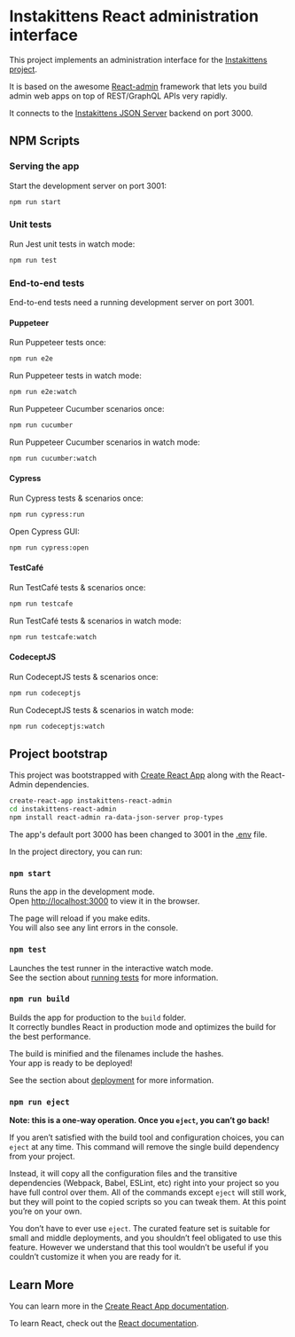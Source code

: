 # Instakittens React administration interface

This project implements an administration interface for the [Instakittens
project](https://github.com/fredericbonnet/instakittens).

It is based on the awesome [React-admin](https://github.com/marmelab/react-admin/) framework that lets you build admin web apps on top of REST/GraphQL APIs very rapidly.

It connects to the [Instakittens JSON Server](https://github.com/fredericbonnet/instakittens-json-server) backend on port 3000.

## NPM Scripts

### Serving the app

Start the development server on port 3001:

```sh
npm run start
```

### Unit tests

Run Jest unit tests in watch mode:

```sh
npm run test
```

### End-to-end tests

End-to-end tests need a running development server on port 3001.

#### Puppeteer

Run Puppeteer tests once:

```sh
npm run e2e
```

Run Puppeteer tests in watch mode:

```sh
npm run e2e:watch
```

Run Puppeteer Cucumber scenarios once:

```sh
npm run cucumber
```

Run Puppeteer Cucumber scenarios in watch mode:

```sh
npm run cucumber:watch
```

#### Cypress

Run Cypress tests & scenarios once:

```sh
npm run cypress:run
```

Open Cypress GUI:

```sh
npm run cypress:open
```

#### TestCafé

Run TestCafé tests & scenarios once:

```sh
npm run testcafe
```

Run TestCafé tests & scenarios in watch mode:

```sh
npm run testcafe:watch
```

#### CodeceptJS

Run CodeceptJS tests & scenarios once:

```sh
npm run codeceptjs
```

Run CodeceptJS tests & scenarios in watch mode:

```sh
npm run codeceptjs:watch
```

## Project bootstrap

This project was bootstrapped with [Create React App](https://github.com/facebook/create-react-app) along with the React-Admin dependencies.

```sh
create-react-app instakittens-react-admin
cd instakittens-react-admin
npm install react-admin ra-data-json-server prop-types
```

The app's default port 3000 has been changed to 3001 in the [.env](.env) file.

In the project directory, you can run:

### `npm start`

Runs the app in the development mode.<br>
Open [http://localhost:3000](http://localhost:3000) to view it in the browser.

The page will reload if you make edits.<br>
You will also see any lint errors in the console.

### `npm test`

Launches the test runner in the interactive watch mode.<br>
See the section about [running tests](https://facebook.github.io/create-react-app/docs/running-tests) for more information.

### `npm run build`

Builds the app for production to the `build` folder.<br>
It correctly bundles React in production mode and optimizes the build for the best performance.

The build is minified and the filenames include the hashes.<br>
Your app is ready to be deployed!

See the section about [deployment](https://facebook.github.io/create-react-app/docs/deployment) for more information.

### `npm run eject`

**Note: this is a one-way operation. Once you `eject`, you can’t go back!**

If you aren’t satisfied with the build tool and configuration choices, you can `eject` at any time. This command will remove the single build dependency from your project.

Instead, it will copy all the configuration files and the transitive dependencies (Webpack, Babel, ESLint, etc) right into your project so you have full control over them. All of the commands except `eject` will still work, but they will point to the copied scripts so you can tweak them. At this point you’re on your own.

You don’t have to ever use `eject`. The curated feature set is suitable for small and middle deployments, and you shouldn’t feel obligated to use this feature. However we understand that this tool wouldn’t be useful if you couldn’t customize it when you are ready for it.

## Learn More

You can learn more in the [Create React App documentation](https://facebook.github.io/create-react-app/docs/getting-started).

To learn React, check out the [React documentation](https://reactjs.org/).
